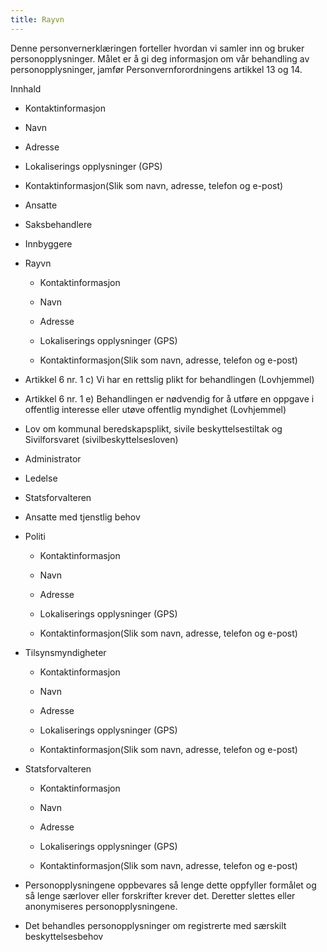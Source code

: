 ```yaml
---
title: Rayvn
---
```



  

Denne personvernerklæringen forteller hvordan vi samler inn og bruker personopplysninger. Målet er å gi deg informasjon om vår behandling av personopplysninger, jamfør Personvernforordningens artikkel 13 og 14.

  

Innhald

*   Kontaktinformasjon  
    
*   Navn  
    
*   Adresse  
    
*   Lokaliserings opplysninger (GPS)  
    
*   Kontaktinformasjon(Slik som navn, adresse, telefon og e-post)  
    
*   Ansatte  
    
*   Saksbehandlere  
    
*   Innbyggere  
    
*   Rayvn  
    
    *   Kontaktinformasjon
    
    *   Navn
    
    *   Adresse
    
    *   Lokaliserings opplysninger (GPS)
    
    *   Kontaktinformasjon(Slik som navn, adresse, telefon og e-post)
    
*   Artikkel 6 nr. 1 c) Vi har en rettslig plikt for behandlingen (Lovhjemmel)  
    
*   Artikkel 6 nr. 1 e) Behandlingen er nødvendig for å utføre en oppgave i offentlig interesse eller utøve offentlig myndighet (Lovhjemmel)  
    
*   Lov om kommunal beredskapsplikt, sivile beskyttelsestiltak og Sivilforsvaret (sivilbeskyttelsesloven)  
    
*   Administrator  
    
*   Ledelse  
    
*   Statsforvalteren  
    
*   Ansatte med tjenstlig behov  
    
*   Politi  
    
    *   Kontaktinformasjon
    
    *   Navn
    
    *   Adresse
    
    *   Lokaliserings opplysninger (GPS)
    
    *   Kontaktinformasjon(Slik som navn, adresse, telefon og e-post)
    
*   Tilsynsmyndigheter  
    
    *   Kontaktinformasjon
    
    *   Navn
    
    *   Adresse
    
    *   Lokaliserings opplysninger (GPS)
    
    *   Kontaktinformasjon(Slik som navn, adresse, telefon og e-post)
    
*   Statsforvalteren  
    
    *   Kontaktinformasjon
    
    *   Navn
    
    *   Adresse
    
    *   Lokaliserings opplysninger (GPS)
    
    *   Kontaktinformasjon(Slik som navn, adresse, telefon og e-post)
    
*   Personopplysningene oppbevares så lenge dette oppfyller formålet og så lenge særlover eller forskrifter krever det. Deretter slettes eller anonymiseres personopplysningene.  
    
*   Det behandles personopplysninger om registrerte med særskilt beskyttelsesbehov